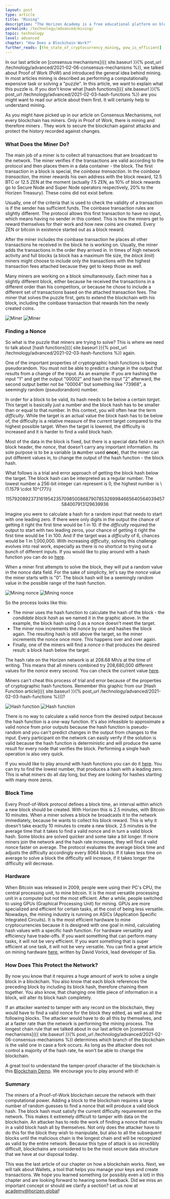 ```yaml
---
layout: post
type: article
title: "Mining"
description: "The Horizen Academy is a free educational platform on blockchain technology, cryptocurrency, and privacy. In this article, you learn about how cryptocurrency miners secure the blockchain with their computational power at an advanced level."
permalink: /technology/advanced/mining/
topic: technology
level: advanced
chapter: "How Does a Blockchain Work?"
further_reads: [the_state_of_cryptocurrency_mining, pow_is_efficient]
---
```


In our last article on [consensus mechanisms]({{ site.baseurl }}{% post_url /technology/advanced/2021-02-06-consensus-mechanisms %}), we talked about Proof of Work (PoW) and introduced the general idea behind mining. In most articles mining is described as performing a computationally expensive task or solving a "puzzle". In this article, we want to explain what this puzzle is.
If you don't know what [hash functions]({{ site.baseurl }}{% post_url /technology/advanced/2021-02-03-hash-functions %}) are you might want to read our article about them first. It will certainly help to understand mining.

As you might have picked up in our article on Consensus Mechanisms, not every blockchain has miners. Only in Proof of Work, there is mining and therefore miners . They work to secure the blockchain against attacks and protect the history recorded against changes.

### What Does the Miner Do?

The main job of a miner is to collect all transactions that are broadcast to the network. The miner verifies if the transactions are valid according to the protocol and then places them in a data container - the block. The first transaction in a block is special, the _coinbase transaction_. In the _coinbase transaction_, the miner rewards his own address with the block reward, 12.5 BTC or 12.5 ZEN at the moment (actually 7.5 ZEN, as 10% of block rewards go to Secure Node and Super Node operators respectively, 20% to the Horizen Treasury). These coins did not exist before.

Usually, one of the criteria that is used to check the validity of a transaction is if the sender has sufficient funds. The coinbase transaction rules are slightly different. The protocol allows this first transaction to have no input, which means having no sender in this context. This is how the miners get to reward themselves for their work and how new coins are created. Every ZEN or bitcoin in existence started out as a block reward.

After the miner includes the coinbase transaction he places all other transactions he received in the block he is working on. Usually, the miner adds the transactions in the order they arrived in. In times of high network activity and full blocks (a block has a maximum file size, the *block limit*) miners might choose to include only the transactions with the highest transaction fees attached because they get to keep those as well. 

Many miners are working on a block simultaneously. Each miner has a slightly different block, either because he received the transactions in a different order than his competitors, or because he chose to include a different set of transactions based on the attached transaction fees. The miner that solves the puzzle first, gets to extend the blockchain with his block, including the coinbase transaction that rewards him the newly created coins.

![Miner](/assets/post_files/technology/advanced/2.6-mining/miner_D.jpg)
![Miner](/assets/post_files/technology/advanced/2.6-mining/miner_M.jpg)

### Finding a Nonce

So what is the puzzle that miners are trying to solve? This is where we need to talk about [hash functions]({{ site.baseurl }}{% post_url /technology/advanced/2021-02-03-hash-functions %}) again.

One of the important properties of cryptographic hash functions is being pseudorandom. You must not be able to predict a change in the output that results from a change of the input. As an example: If you are hashing the input "1" and get the output "00002" and hash the input "2" afterward, the second output better not be "00004" but something like "73968", a seemingly random (pseudorandom) number.

In order for a block to be valid, its hash needs to be below a certain *target*. This target is basically just a number and the block hash has to be smaller than or equal to that number. In this context, you will often hear the term *difficulty*. While the target is an actual value the block hash has to be below of, the difficulty is a relative measure of the current target compared to the highest possible target. When the target is lowered, the difficulty is increased and it is harder to find a valid block hash.

Most of the data in the block is fixed, but there is a special data field in each block header, the _nonce_, that doesn't carry any important information. Its sole purpose is to be a variable (a **n**umber used **once**), that the miner can put different values in, to change the output of the hash function - the block hash.

What follows is a trial and error approach of getting the block hash below the target. The block hash can be interpreted as a regular number. The lowest number a 256-bit integer can represent is 0, the highest number is \\(1.1579 \cdot 10^{77}\\)

<center>
115792089237316195423570985008687907853269984665640564039457584007913129639936
</center>

Imagine you were to calculate a hash for a random input that needs to start with one leading zero. If there were only digits in the output the chance of getting it right the first time would be 1 in 10. If the _difficulty_ required the output to start with two leading zeros, your chance of getting it right the first time would be 1 in 100. And if the target was a _difficulty_ of 6, chances would be 1 in 1,000,000. With increasing _difficulty_, solving this challenge evolves into real work, especially as there is no shortcut to trying out a bunch of different inputs. If you would like to play around with a hash function you can do so [here](https://www.fileformat.info/tool/hash.htm).

When a miner first attempts to solve the block, they will put a random value in the _nonce_ data field. For the sake of simplicity, let's say the _nonce_ value the miner starts with is "0". The block hash will be a seemingly random value in the possible range of the hash function.

![Mining nonce](/assets/post_files/technology/advanced/2.6-mining/hashcash_pow_D.jpg)
![Mining nonce](/assets/post_files/technology/advanced/2.6-mining/hashcash_pow_M.jpg)

So the process looks like this:

- The miner uses the hash function to calculate the hash of the block - the *candidate block hash* as we named it in the graphic above. In the example, the block hash using 0 as a nonce doesn't meet the target.
- The miner now increments the _nonce_ by one and hashes the block again. The resulting hash is still above the target, so the miner increments the nonce once more. This happens over and over again.
- Finally, one of the miners will find a *nonce n* that produces the desired result: a block hash below the target.

The hash rate on the Horizen network is at 208.68 Mh/s at the time of writing. This means that all miners combined try 208,680,000 different values for the _nonce_ every second. You can check the current value [here](https://whattomine.com/coins/185-zen-equihash).

Miners can't cheat this process of trial and error because of the properties of cryptographic hash functions. Remember this graphic from our [Hash Function article]({{ site.baseurl }}{% post_url /technology/advanced/2021-02-03-hash-functions %})]?

![Hash function](/assets/post_files/technology/advanced/2.6-mining/hash_function_D.jpg)
![Hash function](/assets/post_files/technology/advanced/2.6-mining/hash_function_M.jpg)

There is no way to calculate a valid nonce from the desired output because the hash function is a one-way function.
It's also infeasible to approximate a valid nonce from prior outputs because the hash function is pseudo-random and you can't predict changes in the output from changes to the input. Every participant on the network can easily verify if the solution is valid because the hash function is deterministic and will produce the same result for every node that verifies the block. Performing a single hash operation is also very quick.

If you would like to play around with hash functions you can do it [here](https://www.fileformat.info/tool/hash.html). You can try to find the lowest number, that produces a hash with a leading zero. This is what miners do all day long, but they are looking for hashes starting with many more zeros.

### Block Time

Every Proof-of-Work protocol defines a block time, an interval within which a new block should be created. With Horizen this is 2.5 minutes, with Bitcoin 10 minutes. When a miner solves a block he broadcasts it to the network immediately, because he wants to collect his block reward. This is why it doesn't take exactly 10 minutes to create a new block. 2.5 minutes is the average time that it takes to find a valid nonce and in turn a valid block hash. Some blocks are solved quicker and some take a bit longer. If more miners join the network and the hash rate increases, they will find a valid nonce faster on average. The protocol evaluates the average block time and adjusts the difficulty accordingly every 8064 blocks. If it takes less time on average to solve a block the difficulty will increase, if it takes longer the difficulty will decrease.

### Hardware

When Bitcoin was released in 2009, people were using their PC's CPU, the central processing unit, to mine bitcoin. It is the most versatile processing unit in a computer but not the most efficient. After a while, people switched to using GPUs (Graphical Processing Unit) for mining. GPUs are more specialized and efficient for certain tasks, at the cost of being less versatile. Nowadays, the mining industry is running on ASICs (Application Specific Integrated Circuits). It is the most efficient hardware to mine cryptocurrencies because it is designed with one goal in mind, calculating hash values with a specific hash function. For hardware versatility and efficiency have trade-offs. If you want something that can perform many tasks, it will not be very efficient. If you want something that is super efficient at one task, it will not be very versatile. You can find a great article on mining hardware [here](https://blog.sia.tech/the-state-of-cryptocurrency-mining-538004a37f9b), written by David Vorick, lead developer of Sia.

### How Does This Protect the Network?

By now you know that it requires a huge amount of work to solve a single block in a blockchain. You also know that each block references the preceding block by including its block hash, therefore chaining them together. You also know, that changing one little piece of information in a block, will alter its block hash completely.

If an attacker wanted to tamper with any record on the blockchain, they would have to find a valid nonce for the block they edited, as well as all the following blocks. The attacker would have to do all this by themselves, and at a faster rate than the network is performing the mining process. The longest chain rule that we talked about in our last article on [consensus mechanisms]({{ site.baseurl }}{% post_url /technology/advanced/2021-02-06-consensus-mechanisms %}) determines which branch of the blockchain is the valid one in case a fork occurs. As long as the attacker does not control a majority of the hash rate, he won't be able to change the blockchain.

A great tool to understand the tamper-proof character of the blockchain is this [Blockchain Demo](https://blockchaindemo.io/). We encourage you to play around with it!

### Summary

The miners of a Proof-of-Work blockchain secure the network with their computational power. Adding a block to the blockchain requires a large number of random guesses to find a nonce that will produce a valid block hash. The block hash must satisfy the current difficulty requirement on the network. This makes it extremely difficult to tamper with data on the blockchain. An attacker has to redo the work of finding a nonce that results in a valid block hash all by themselves. Not only does the attacker have to do this for the block they wish to manipulate, but also to all the subsequent blocks until the malicious chain is the longest chain and will be recognized as valid by the entire network. Because this type of attack is so incredibly difficult, blockchains are considered to be the most secure data structure that we have at our disposal today.

This was the last article of our chapter on how a blockchain works. Next, we will talk about Wallets, a tool that helps you manage your keys and create transactions. We hope you learned something (or possibly even a lot) in this chapter and are looking forward to hearing some feedback. Did we miss an important concept or should we clarify a section? Let us now at academy@horizen.global!
